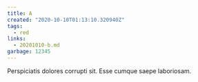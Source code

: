 ```yaml
---
title: A
created: "2020-10-10T01:13:10.320940Z"
tags:
  - red
links:
  - 20201010-b.md
garbage: 12345
---
```

Perspiciatis dolores corrupti sit.
Esse cumque saepe laboriosam.
